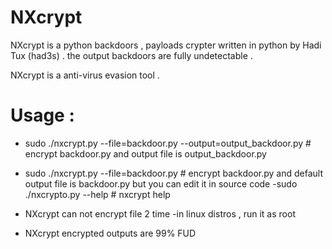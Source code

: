 # NXcrypt

NXcrypt is a python backdoors , payloads crypter written in python by Hadi Tux (had3s) .
the output backdoors are fully undetectable .

NXcrypt is a  anti-virus evasion tool .

# Usage :

- sudo  ./nxcrypt.py --file=backdoor.py --output=output_backdoor.py # encrypt backdoor.py and output file is output_backdoor.py
- sudo ./nxcrypt.py --file=backdoor.py # encrypt backdoor.py and default output file  is backdoor.py but you can edit it in source code
 -sudo ./nxcrypto.py --help # nxcrypt help

- NXcrypt can not encrypt file 2 time 
-in linux distros , run it as root
- NXcrypt encrypted outputs are 99% FUD  
